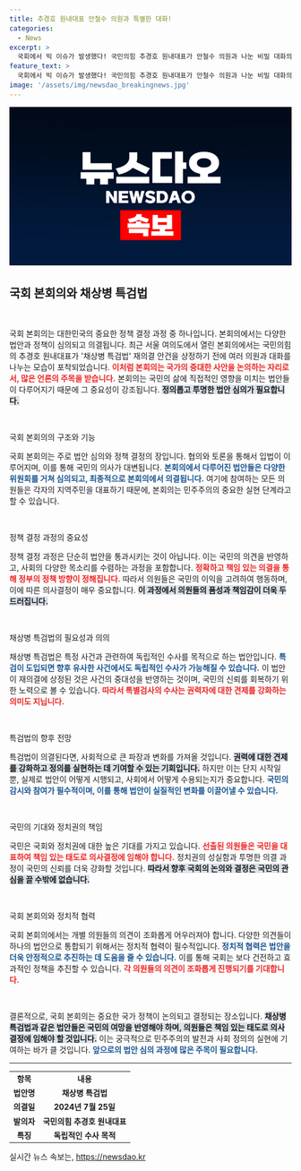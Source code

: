 ```yaml
---
title: 추경호 원내대표 안철수 의원과 특별한 대화!
categories:
  - News
excerpt: >
  국회에서 빅 이슈가 발생했다! 국민의힘 추경호 원내대표가 안철수 의원과 나눈 비밀 대화의 진수는? 채상병 특검법 재의결, 그 이면에 숨은 진실을 파헤쳐보자!
feature_text: >
  국회에서 빅 이슈가 발생했다! 국민의힘 추경호 원내대표가 안철수 의원과 나눈 비밀 대화의 진수는? 채상병 특검법 재의결, 그 이면에 숨은 진실을 파헤쳐보자!
image: '/assets/img/newsdao_breakingnews.jpg'
---
```


<p><img src="/assets/img/newsdao_breakingnews.jpg" alt="firstkoreanews 속보" /></p>

<h2 data-ke-size="size26">국회 본회의와 채상병 특검법</h2>

<p data-ke-size="size16">&nbsp;</p>

<p>국회 본회의는 대한민국의 중요한 정책 결정 과정 중 하나입니다. 본회의에서는 다양한 법안과 정책이 심의되고 의결됩니다. 최근 서울 여의도에서 열린 본회의에서는 국민의힘의 추경호 원내대표가 '채상병 특검법' 재의결 안건을 상정하기 전에 여러 의원과 대화를 나누는 모습이 포착되었습니다. <b><span style="color: #ee2323;">이처럼 본회의는 국가의 중대한 사안을 논의하는 자리로서, 많은 언론의 주목을 받습니다.</span></b> 본회의는 국민의 삶에 직접적인 영향을 미치는 법안들이 다루어지기 때문에 그 중요성이 강조됩니다. <b><span style="background-color: #21538527;">정의롭고 투명한 법안 심의가 필요합니다.</span></b> </p>

<p data-ke-size="size16">&nbsp;</p>

<p>국회 본회의의 구조와 기능</p>

<p>국회 본회의는 주로 법안 심의와 정책 결정의 장입니다. 협의와 토론을 통해서 입법이 이루어지며, 이를 통해 국민의 의사가 대변됩니다. <b><span style="color: #1a5490;">본회의에서 다루어진 법안들은 다양한 위원회를 거쳐 심의되고, 최종적으로 본회의에서 의결됩니다.</span></b> 여기에 참여하는 모든 의원들은 각자의 지역주민을 대표하기 때문에, 본회의는 민주주의의 중요한 실현 단계라고 할 수 있습니다.</p>

<p data-ke-size="size16">&nbsp;</p>

<p>정책 결정 과정의 중요성</p>

<p>정책 결정 과정은 단순히 법안을 통과시키는 것이 아닙니다. 이는 국민의 의견을 반영하고, 사회의 다양한 목소리를 수렴하는 과정을 포함합니다. <b><span style="color: #ee2323;">정확하고 책임 있는 의결을 통해 정부의 정책 방향이 정해집니다.</span></b> 따라서 의원들은 국민의 이익을 고려하여 행동하며, 이에 따른 의사결정이 매우 중요합니다. <b><span style="background-color: #21538527;">이 과정에서 의원들의 품성과 책임감이 더욱 두드러집니다.</span></b></p>

<p data-ke-size="size16">&nbsp;</p>

<p>채상병 특검법의 필요성과 의의</p>

<p>채상병 특검법은 특정 사건과 관련하여 독립적인 수사를 목적으로 하는 법안입니다. <b><span style="color: #1a5490;">특검이 도입되면 향후 유사한 사건에서도 독립적인 수사가 가능해질 수 있습니다.</span></b> 이 법안이 재의결에 상정된 것은 사건의 중대성을 반영하는 것이며, 국민의 신뢰를 회복하기 위한 노력으로 볼 수 있습니다. <b><span style="color: #ee2323;">따라서 특별검사의 수사는 권력자에 대한 견제를 강화하는 의미도 지닙니다.</span></b></p>

<p data-ke-size="size16">&nbsp;</p>

<p>특검법의 향후 전망</p>

<p>특검법이 의결된다면, 사회적으로 큰 파장과 변화를 가져올 것입니다. <b><span style="background-color: #21538527;">권력에 대한 견제를 강화하고 정의를 실현하는 데 기여할 수 있는 기회입니다.</span></b> 하지만 이는 단지 시작일 뿐, 실제로 법안이 어떻게 시행되고, 사회에서 어떻게 수용되는지가 중요합니다. <b><span style="color: #1a5490;">국민의 감시와 참여가 필수적이며, 이를 통해 법안이 실질적인 변화를 이끌어낼 수 있습니다.</span></b></p>

<p data-ke-size="size16">&nbsp;</p>

<p>국민의 기대와 정치권의 책임</p>

<p>국민은 국회와 정치권에 대한 높은 기대를 가지고 있습니다. <b><span style="color: #ee2323;">선출된 의원들은 국민을 대표하여 책임 있는 태도로 의사결정에 임해야 합니다.</span></b> 정치권의 성실함과 투명한 의결 과정이 국민의 신뢰를 더욱 강화할 것입니다. <b><span style="background-color: #21538527;">따라서 향후 국회의 논의와 결정은 국민의 관심을 끌 수밖에 없습니다.</span></b></p>

<p data-ke-size="size16">&nbsp;</p>

<p>국회 본회의와 정치적 협력</p>

<p>국회 본회의에서는 개별 의원들의 의견이 조화롭게 어우러져야 합니다. 다양한 의견들이 하나의 법안으로 통합되기 위해서는 정치적 협력이 필수적입니다. <b><span style="color: #1a5490;">정치적 협력은 법안을 더욱 안정적으로 추진하는 데 도움을 줄 수 있습니다.</span></b> 이를 통해 국회는 보다 건전하고 효과적인 정책을 추진할 수 있습니다. <b><span style="color: #ee2323;">각 의원들의 의견이 조화롭게 진행되기를 기대합니다.</span></b></p>

<p data-ke-size="size16">&nbsp;</p>

<p>결론적으로, 국회 본회의는 중요한 국가 정책이 논의되고 결정되는 장소입니다. <b><span style="background-color: #21538527;">채상병 특검법과 같은 법안들은 국민의 여망을 반영해야 하며, 의원들은 책임 있는 태도로 의사결정에 임해야 할 것입니다.</span></b> 이는 궁극적으로 민주주의의 발전과 사회 정의의 실현에 기여하는 바가 클 것입니다. <b><span style="color: #1a5490;">앞으로의 법안 심의 과정에 많은 주목이 필요합니다.</span></b> </p>

<hr>

<table style="width: 100%; border-collapse: collapse;">
<tr>
<td style="text-align: center; height: 17px;"><b>항목</b></td>
<td style="text-align: center; height: 17px;"><b>내용</b></td>
</tr>
<tr>
<td style="text-align: center; height: 17px;"><b>법안명</b></td>
<td style="text-align: center; height: 17px;"><b>채상병 특검법</b></td>
</tr>
<tr>
<td style="text-align: center; height: 17px;"><b>의결일</b></td>
<td style="text-align: center; height: 17px;"><b>2024년 7월 25일</b></td>
</tr>
<tr>
<td style="text-align: center; height: 17px;"><b>발의자</b></td>
<td style="text-align: center; height: 17px;"><b>국민의힘 추경호 원내대표</b></td>
</tr>
<tr>
<td style="text-align: center; height: 17px;"><b>특징</b></td>
<td style="text-align: center; height: 17px;"><b>독립적인 수사 목적</b></td>
</tr>
</table>
실시간 뉴스 속보는, <a href="https://newsdao.kr" rel="dofollow">https://newsdao.kr</a>


